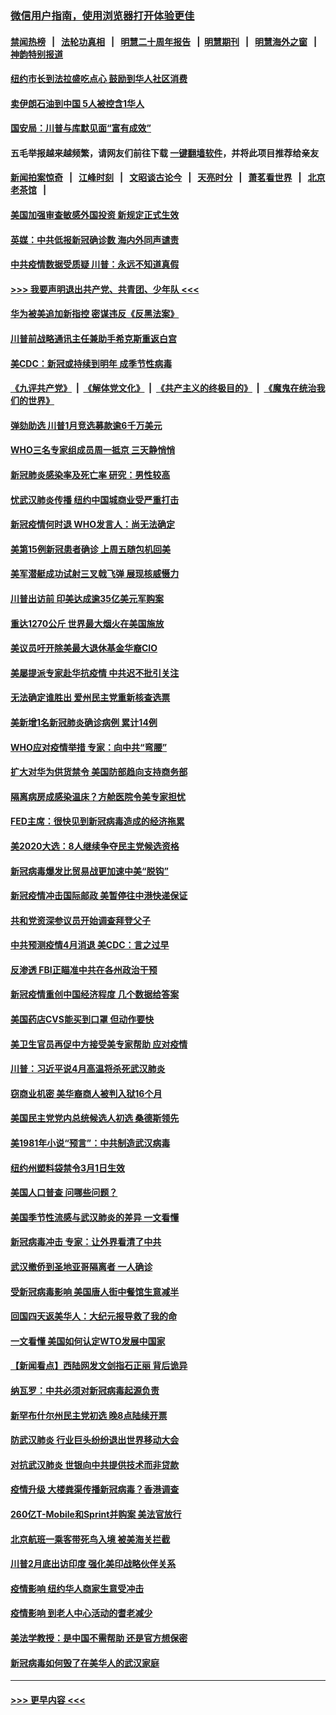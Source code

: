 ### [微信用户指南，使用浏览器打开体验更佳](https://github.com/gfw-breaker/banned-news1/blob/master/indexes/wechat-guide.md?t=0)
#### [禁闻热榜](热点新闻.md?t=0)  &nbsp;&nbsp;|&nbsp;&nbsp; [法轮功真相](https://github.com/gfw-breaker/truth/blob/master/README.md?t=0) &nbsp;&nbsp;|&nbsp;&nbsp; [明慧二十周年报告](https://github.com/gfw-breaker/mh-reports/blob/master/README.md?t=0) &nbsp;&nbsp;|&nbsp;&nbsp;[明慧期刊](https://github.com/gfw-breaker/mh-qikan) &nbsp;&nbsp;|&nbsp;&nbsp; [明慧海外之窗](https://github.com/gfw-breaker/mh-news/blob/master/README.md?t=0) &nbsp;&nbsp;|&nbsp;&nbsp; [神韵特别报道](https://github.com/gfw-breaker/mh-news/blob/master/shenyun.md?t=0)
#### [纽约市长到法拉盛吃点心  鼓励到华人社区消费](../pages/nsc412/n11868197.md?t=02142302) 
#### [卖伊朗石油到中国  5人被控含1华人](../pages/nsc412/n11867988.md?t=02142302) 
#### [国安局：川普与库默见面“富有成效”](../pages/nsc412/n11867976.md?t=02142302) 
#### 五毛举报越来越频繁，请网友们前往下载 [一键翻墙软件](https://github.com/gfw-breaker/ssr-accounts)，并将此项目推荐给亲友
#### [新闻拍案惊奇](https://github.com/gfw-breaker/banned-news1/blob/master/pages/link4.md) &nbsp;&nbsp;|&nbsp;&nbsp; [江峰时刻](https://github.com/gfw-breaker/banned-news1/blob/master/pages/link4.md) &nbsp;&nbsp;|&nbsp;&nbsp; [文昭谈古论今](https://github.com/gfw-breaker/banned-news1/blob/master/pages/link4.md) &nbsp;&nbsp;|&nbsp;&nbsp; [天亮时分](https://github.com/gfw-breaker/banned-news1/blob/master/pages/link4.md) &nbsp;&nbsp;|&nbsp;&nbsp; [萧茗看世界](https://github.com/gfw-breaker/banned-news1/blob/master/pages/link4.md) &nbsp;&nbsp;|&nbsp;&nbsp; [北京老茶馆](https://github.com/gfw-breaker/banned-news1/blob/master/pages/link4.md) &nbsp;&nbsp;|&nbsp;&nbsp; 
#### [美国加强审查敏感外国投资 新规定正式生效](../pages/nsc412/n11868041.md?t=02142302) 
#### [英媒：中共低报新冠确诊数 海内外同声谴责](../pages/nsc412/n11867421.md?t=02142302) 
#### [中共疫情数据受质疑 川普：永远不知道真假](../pages/nsc412/n11867195.md?t=02142302) 
#### [>>> 我要声明退出共产党、共青团、少年队 <<<](https://github.com/begood0513/goodnews/blob/master/quit/letter.md) 
#### [华为被美追加新指控 密谋违反《反黑法案》](../pages/nsc412/n11867191.md?t=02142302) 
#### [川普前战略通讯主任兼助手希克斯重返白宫](../pages/nsc412/n11867104.md?t=02142302) 
#### [美CDC：新冠或持续到明年 成季节性病毒](../pages/nsc412/n11867279.md?t=02142302) 
#### [《九评共产党》](https://github.com/begood0513/9ping.md/blob/master/README.md) &nbsp;|&nbsp; [《解体党文化》](../../../../jtdwh.md/blob/master/README.md)  &nbsp;|&nbsp; [《共产主义的终极目的》](../../../../gczydzjmd.md/blob/master/README.md) &nbsp;|&nbsp; [《魔鬼在统治我们的世界》](../../../../mgztzwmdsj.md/blob/master/README.md) 
#### [弹劾助选 川普1月竞选募款逾6千万美元](../pages/nsc412/n11866950.md?t=02142302) 
#### [WHO三名专家组成员周一抵京 三天静悄悄](../pages/nsc412/n11866947.md?t=02142302) 
#### [新冠肺炎感染率及死亡率 研究：男性较高](../pages/nsc412/n11866956.md?t=02142302) 
#### [忧武汉肺炎传播 纽约中国城商业受严重打击](../pages/nsc412/n11866902.md?t=02142302) 
#### [新冠疫情何时退 WHO发言人：尚无法确定](../pages/nsc412/n11866864.md?t=02142302) 
#### [美第15例新冠患者确诊 上周五随包机回美](../pages/nsc412/n11866852.md?t=02142302) 
#### [美军潜艇成功试射三叉戟飞弹 展现核威慑力](../pages/nsc412/n11866046.md?t=02142302) 
#### [川普出访前 印美达成逾35亿美元军购案](../pages/nsc412/n11865444.md?t=02142302) 
#### [重达1270公斤 世界最大烟火在美国施放](../pages/nsc412/n11865198.md?t=02142302) 
#### [美议员吁开除美最大退休基金华裔CIO](../pages/nsc412/n11865230.md?t=02142302) 
#### [美屡提派专家赴华抗疫情 中共迟不批引关注](../pages/nsc412/n11864719.md?t=02142302) 
#### [无法确定谁胜出 爱州民主党重新核查选票](../pages/nsc412/n11864830.md?t=02142302) 
#### [美新增1名新冠肺炎确诊病例 累计14例](../pages/nsc412/n11864893.md?t=02142302) 
#### [WHO应对疫情举措 专家：向中共“弯腰”](../pages/nsc412/n11864727.md?t=02142302) 
#### [扩大对华为供货禁令 美国防部趋向支持商务部](../pages/nsc412/n11864773.md?t=02142302) 
#### [隔离病房成感染温床？方舱医院令美专家担忧](../pages/nsc412/n11864575.md?t=02142302) 
#### [FED主席：很快见到新冠病毒造成的经济拖累](../pages/nsc412/n11864507.md?t=02142302) 
#### [美2020大选：8人继续争夺民主党候选资格](../pages/nsc412/n11864327.md?t=02142302) 
#### [新冠病毒爆发比贸易战更加速中美“脱钩”](../pages/nsc412/n11864470.md?t=02142302) 
#### [新冠疫情冲击国际邮政 美暂停往中港快递保证](../pages/nsc412/n11864207.md?t=02142302) 
#### [共和党资深参议员开始调查拜登父子](../pages/nsc412/n11863984.md?t=02142302) 
#### [中共预测疫情4月消退 美CDC：言之过早](../pages/nsc412/n11864310.md?t=02142302) 
#### [反渗透 FBI正瞄准中共在各州政治干预](../pages/nsc412/n11864300.md?t=02142302) 
#### [新冠疫情重创中国经济程度 几个数据给答案](../pages/nsc412/n11864203.md?t=02142302) 
#### [美国药店CVS能买到口罩 但动作要快](../pages/nsc412/n11862438.md?t=02142302) 
#### [美卫生官员再促中方接受美专家帮助 应对疫情](../pages/nsc412/n11864043.md?t=02142302) 
#### [川普：习近平说4月高温将杀死武汉肺炎](../pages/nsc412/n11860814.md?t=02142302) 
#### [窃商业机密 美华裔商人被判入狱16个月](../pages/nsc412/n11863911.md?t=02142302) 
#### [美国民主党党内总统候选人初选 桑德斯领先](../pages/nsc412/n11863475.md?t=02142302) 
#### [美1981年小说“预言”：中共制造武汉病毒](../pages/nsc412/n11863306.md?t=02142302) 
#### [纽约州塑料袋禁令3月1日生效](../pages/nsc412/n11862832.md?t=02142302) 
#### [美国人口普查  问哪些问题？](../pages/nsc412/n11862808.md?t=02142302) 
#### [美国季节性流感与武汉肺炎的差异 一文看懂](../pages/nsc412/n11862428.md?t=02142302) 
#### [新冠病毒冲击 专家：让外界看清了中共](../pages/nsc412/n11862280.md?t=02142302) 
#### [武汉撤侨到圣地亚哥隔离者 一人确诊](../pages/nsc412/n11862460.md?t=02142302) 
#### [受新冠病毒影响 美国唐人街中餐馆生意减半](../pages/nsc412/n11861940.md?t=02142302) 
#### [回国四天返美华人：大纪元报导救了我的命](../pages/nsc412/n11862181.md?t=02142302) 
#### [一文看懂 美国如何认定WTO发展中国家](../pages/nsc412/n11862051.md?t=02142302) 
#### [【新闻看点】西陆网发文剑指石正丽 背后诡异](../pages/nsc412/n11861792.md?t=02142302) 
#### [纳瓦罗：中共必须对新冠病毒起源负责](../pages/nsc412/n11861810.md?t=02142302) 
#### [新罕布什尔州民主党初选 晚8点陆续开票](../pages/nsc412/n11861872.md?t=02142302) 
#### [防武汉肺炎 行业巨头纷纷退出世界移动大会](../pages/nsc412/n11861795.md?t=02142302) 
#### [对抗武汉肺炎 世银向中共提供技术而非贷款](../pages/nsc412/n11861652.md?t=02142302) 
#### [疫情升级 大楼粪渠传播新冠病毒？香港调查](../pages/nsc412/n11861556.md?t=02142302) 
#### [260亿T-Mobile和Sprint并购案 美法官放行](../pages/nsc412/n11861511.md?t=02142302) 
#### [北京航班一乘客带死鸟入境 被美海关拦截](../pages/nsc412/n11861317.md?t=02142302) 
#### [川普2月底出访印度 强化美印战略伙伴关系](../pages/nsc412/n11860557.md?t=02142302) 
#### [疫情影响  纽约华人商家生意受冲击](../pages/nsc412/n11860284.md?t=02142302) 
#### [疫情影响  到老人中心活动的耆老减少](../pages/nsc412/n11860199.md?t=02142302) 
#### [美法学教授：是中国不需帮助 还是官方想保密](../pages/nsc412/n11859492.md?t=02142302) 
#### [新冠病毒如何毁了在美华人的武汉家庭](../pages/nsc412/n11859524.md?t=02142302) 

----
#### [ >>> 更早内容 <<< ](../indexes/nsc412-earlier.md)
